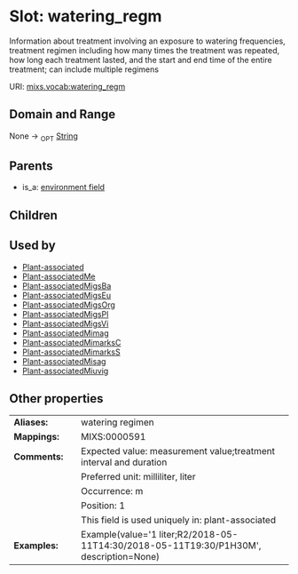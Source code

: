 
# Slot: watering_regm


Information about treatment involving an exposure to watering frequencies, treatment regimen including how many times the treatment was repeated, how long each treatment lasted, and the start and end time of the entire treatment; can include multiple regimens

URI: [mixs.vocab:watering_regm](https://w3id.org/mixs/vocab/watering_regm)


## Domain and Range

None ->  <sub>OPT</sub> [String](types/String.md)

## Parents

 *  is_a: [environment field](environment_field.md)

## Children


## Used by

 * [Plant-associated](Plant-associated.md)
 * [Plant-associatedMe](Plant-associatedMe.md)
 * [Plant-associatedMigsBa](Plant-associatedMigsBa.md)
 * [Plant-associatedMigsEu](Plant-associatedMigsEu.md)
 * [Plant-associatedMigsOrg](Plant-associatedMigsOrg.md)
 * [Plant-associatedMigsPl](Plant-associatedMigsPl.md)
 * [Plant-associatedMigsVi](Plant-associatedMigsVi.md)
 * [Plant-associatedMimag](Plant-associatedMimag.md)
 * [Plant-associatedMimarksC](Plant-associatedMimarksC.md)
 * [Plant-associatedMimarksS](Plant-associatedMimarksS.md)
 * [Plant-associatedMisag](Plant-associatedMisag.md)
 * [Plant-associatedMiuvig](Plant-associatedMiuvig.md)

## Other properties

|  |  |  |
| --- | --- | --- |
| **Aliases:** | | watering regimen |
| **Mappings:** | | MIXS:0000591 |
| **Comments:** | | Expected value: measurement value;treatment interval and duration |
|  | | Preferred unit: milliliter, liter |
|  | | Occurrence: m |
|  | | Position: 1 |
|  | | This field is used uniquely in: plant-associated |
| **Examples:** | | Example(value='1 liter;R2/2018-05-11T14:30/2018-05-11T19:30/P1H30M', description=None) |

